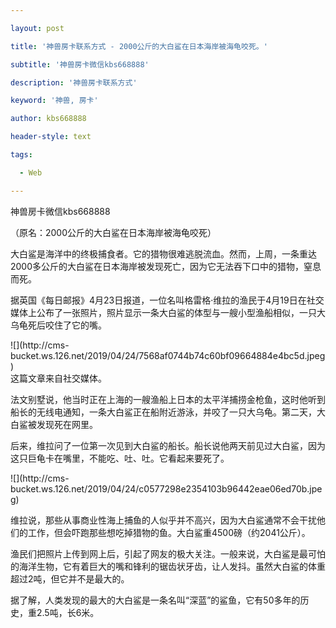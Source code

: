 ---
layout: post
title: '神兽房卡联系方式 - 2000公斤的大白鲨在日本海岸被海龟咬死。'
subtitle: '神兽房卡微信kbs668888'
description: '神兽房卡联系方式'
keyword: '神兽, 房卡'
author: kbs668888
header-style: text
tags:
  - Web
---
神兽房卡微信kbs668888

（原名：2000公斤的大白鲨在日本海岸被海龟咬死）

大白鲨是海洋中的终极捕食者。它的猎物很难逃脱流血。然而，上周，一条重达2000多公斤的大白鲨在日本海岸被发现死亡，因为它无法吞下口中的猎物，窒息而死。

据英国《每日邮报》4月23日报道，一位名叫格雷格·维拉的渔民于4月19日在社交媒体上公布了一张照片，照片显示一条大白鲨的体型与一艘小型渔船相似，一只大乌龟死后咬住了它的嘴。

![](http://cms-
bucket.ws.126.net/2019/04/24/7568af0744b74c60bf09664884e4bc5d.jpeg)  
这篇文章来自社交媒体。

法文别墅说，他当时正在上海的一艘渔船上日本的太平洋捕捞金枪鱼，这时他听到船长的无线电通知，一条大白鲨正在船附近游泳，并咬了一只大乌龟。第二天，大白鲨被发现死在网里。

后来，维拉问了一位第一次见到大白鲨的船长。船长说他两天前见过大白鲨，因为这只巨龟卡在嘴里，不能吃、吐、吐。它看起来要死了。

![](http://cms-
bucket.ws.126.net/2019/04/24/c0577298e2354103b96442eae06ed70b.jpeg)

维拉说，那些从事商业性海上捕鱼的人似乎并不高兴，因为大白鲨通常不会干扰他们的工作，但会吓跑那些想吃掉猎物的鱼。大白鲨重4500磅（约2041公斤）。

渔民们把照片上传到网上后，引起了网友的极大关注。一般来说，大白鲨是最可怕的海洋生物，它有着巨大的嘴和锋利的锯齿状牙齿，让人发抖。虽然大白鲨的体重超过2吨，但它并不是最大的。

据了解，人类发现的最大的大白鲨是一条名叫“深蓝”的鲨鱼，它有50多年的历史，重2.5吨，长6米。

